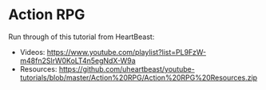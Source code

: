 # Action RPG

Run through of this tutorial from HeartBeast:

* Videos: https://www.youtube.com/playlist?list=PL9FzW-m48fn2SlrW0KoLT4n5egNdX-W9a
* Resources: https://github.com/uheartbeast/youtube-tutorials/blob/master/Action%20RPG/Action%20RPG%20Resources.zip
